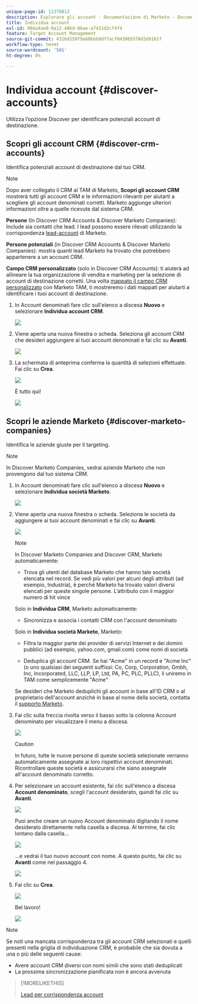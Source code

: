 ```yaml
---
unique-page-id: 11378812
description: Esplorare gli account - Documentazione di Marketo - Documentazione del prodotto
title: Individua account
exl-id: 90da4ae0-0a12-48bd-8bae-a7431d2cf4f4
feature: Target Account Management
source-git-commit: 431bd258f9a68bbb9df7acf043085578d3d91b1f
workflow-type: tm+mt
source-wordcount: '581'
ht-degree: 0%

---
```


# Individua account {#discover-accounts}

Utilizza l’opzione Discover per identificare potenziali account di destinazione.

## Scopri gli account CRM {#discover-crm-accounts}

Identifica potenziali account di destinazione dal tuo CRM.

>[!NOTE]
>
>Dopo aver collegato il CRM al TAM di Marketo, **Scopri gli account CRM** mostrerà tutti gli account CRM e le informazioni rilevanti per aiutarti a scegliere gli account denominati corretti. Marketo aggiunge ulteriori informazioni oltre a quelle ricevute dal sistema CRM.

**Persone** (In Discover CRM Accounts &amp; Discover Marketo Companies): Include sia contatti che lead. I lead possono essere rilevati utilizzando la corrispondenza [lead-account](/help/marketo/product-docs/target-account-management/target/named-accounts/lead-to-account-matching.md) di Marketo.

**Persone potenziali** (in Discover CRM Accounts &amp; Discover Marketo Companies): mostra quanti lead Marketo ha trovato che potrebbero appartenere a un account CRM.

**Campo CRM personalizzato** (solo in Discover CRM Accounts): ti aiuterà ad allineare la tua organizzazione di vendita e marketing per la selezione di account di destinazione corretti. Una volta [mappato il campo CRM personalizzato](/help/marketo/product-docs/target-account-management/setup-tam/create-a-custom-field-for-crm-discovery.md) con Marketo TAM, ti mostreremo i dati mappati per aiutarti a identificare i tuoi account di destinazione.

1. In Account denominati fare clic sull&#39;elenco a discesa **Nuovo** e selezionare **Individua account CRM**.

   ![](assets/disc-crm-one.png)

1. Viene aperta una nuova finestra o scheda. Seleziona gli account CRM che desideri aggiungere ai tuoi account denominati e fai clic su **Avanti**.

   ![](assets/disc-crm-two.png)

1. La schermata di anteprima conferma la quantità di selezioni effettuate. Fai clic su **Crea**.

   ![](assets/disc-three.png)

   È tutto qui!

   ![](assets/disc-four.png)

## Scopri le aziende Marketo {#discover-marketo-companies}

Identifica le aziende giuste per il targeting.

>[!NOTE]
>
>In Discover Marketo Companies, vedrai aziende Marketo che non provengono dal tuo sistema CRM.

1. In Account denominati fare clic sull&#39;elenco a discesa **Nuovo** e selezionare **Individua società Marketo**.

   ![](assets/one-1.png)

1. Viene aperta una nuova finestra o scheda. Seleziona le società da aggiungere ai tuoi account denominati e fai clic su **Avanti**.

   ![](assets/disc-comp-two.png)

   >[!NOTE]
   >
   >In Discover Marketo Companies and Discover CRM, Marketo automaticamente:
   >
   >* Trova gli utenti del database Marketo che hanno tale società elencata nel record. Se vedi più valori per alcuni degli attributi (ad esempio, Industria), è perché Marketo ha trovato valori diversi elencati per queste singole persone. L’attributo con il maggior numero di hit vince
   >
   >Solo in **Individua CRM**, Marketo automaticamente:
   >
   >* Sincronizza e associa i contatti CRM con l&#39;account denominato
   >
   >Solo in **Individua società Marketo**, Marketo:
   >
   >* Filtra la maggior parte dei provider di servizi Internet e dei domini pubblici (ad esempio, yahoo.com, gmail.com) come nomi di società
   >
   >* Deduplica gli account CRM. Se hai &quot;Acme&quot; in un record e &quot;Acme Inc&quot; (o uno qualsiasi dei seguenti suffissi: Co, Corp, Corporation, Gmbh, Inc, Incorporated, LLC, LLP, LP, Ltd, PA, PC, PLC, PLLC), li uniremo in TAM come semplicemente &quot;Acme&quot;
   >
   >Se desideri che Marketo deduplichi gli account in base all&#39;ID CRM o al proprietario dell&#39;account anziché in base al nome della società, contatta il [supporto Marketo](https://nation.marketo.com/t5/Support/ct-p/Support).

1. Fai clic sulla freccia rivolta verso il basso sotto la colonna Account denominato per visualizzare il menu a discesa.

   ![](assets/disc-comp-three.png)

   >[!CAUTION]
   >
   >In futuro, tutte le nuove persone di queste società selezionate verranno automaticamente assegnate ai loro rispettivi account denominati. Ricontrollare queste società e assicurarsi che siano assegnate all&#39;account denominato corretto.

1. Per selezionare un account esistente, fai clic sull&#39;elenco a discesa **Account denominato**, scegli l&#39;account desiderato, quindi fai clic su **Avanti**.

   ![](assets/disc-comp-four.png)

   Puoi anche creare un nuovo Account denominato digitando il nome desiderato direttamente nella casella a discesa. Al termine, fai clic lontano dalla casella...

   ![](assets/disc-comp-five.png)

   ...e vedrai il tuo nuovo account con nome. A questo punto, fai clic su **Avanti** come nel passaggio 4.

   ![](assets/disc-comp-six.png)

1. Fai clic su **Crea**.

   ![](assets/disc-comp-seven.png)

   Bel lavoro!

   ![](assets/disc-co-six.png)

>[!NOTE]
>
>Se noti una mancata corrispondenza tra gli account CRM selezionati e quelli presenti nella griglia di individuazione CRM, è probabile che sia dovuta a una o più delle seguenti cause:
>
>* Avere account CRM diversi con nomi simili che sono stati deduplicati
>* La prossima sincronizzazione pianificata non è ancora avvenuta

>[!MORELIKETHIS]
>
>[Lead per corrispondenza account](/help/marketo/product-docs/target-account-management/target/named-accounts/lead-to-account-matching.md)
